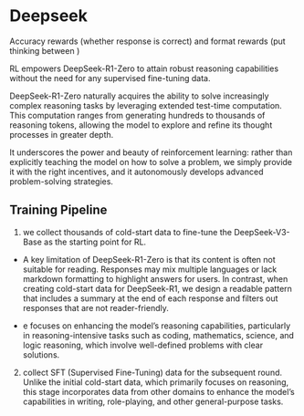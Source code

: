 # Deepseek

Accuracy rewards (whether response is correct) and format rewards (put thinking between <think> </think>)

RL empowers DeepSeek-R1-Zero to attain robust reasoning capabilities without the need for any supervised
fine-tuning data.

DeepSeek-R1-Zero naturally acquires the
ability to solve increasingly complex reasoning tasks by leveraging extended test-time computation. This computation ranges from generating hundreds to thousands of reasoning tokens,
allowing the model to explore and refine its thought processes in greater depth.

It underscores the power and beauty of reinforcement learning: rather
than explicitly teaching the model on how to solve a problem, we simply provide it with the
right incentives, and it autonomously develops advanced problem-solving strategies.

## Training Pipeline

1. we collect thousands of cold-start data to fine-tune the DeepSeek-V3-Base as
   the starting point for RL.

- A key limitation of DeepSeek-R1-Zero is that its content is often not suitable
  for reading. Responses may mix multiple languages or lack markdown formatting to
  highlight answers for users. In contrast, when creating cold-start data for DeepSeek-R1,
  we design a readable pattern that includes a summary at the end of each response and
  filters out responses that are not reader-friendly.

- e focuses on enhancing the model’s reasoning capabilities, particularly in reasoning-intensive tasks such as coding, mathematics, science, and logic reasoning, which involve well-defined problems with
  clear solutions.

2. collect SFT (Supervised Fine-Tuning) data for the subsequent round. Unlike the initial cold-start data, which primarily focuses on reasoning, this stage incorporates data from other domains to enhance the model’s capabilities in writing, role-playing, and other general-purpose tasks.
